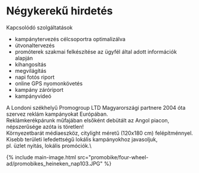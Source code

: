 # Négykerekű hirdetés

Kapcsolódó szolgáltatások

- kampánytervezés célcsoportra optimalizálva
- útvonaltervezés
- promóterek szakmai felkészítése az ügyfél által adott információk alapján
- kihangosítás
- megvilágítás
- napi fotós riport
- online GPS nyomonkövetés
- kampány záróriport
- kampányvideó

A Londoni székhelyű Promogroup LTD Magyarországi partnere 2004 óta\
szervez reklám kampányokat Európában.\
Reklámkerékpárunk műfajában elsőként debütált az Angol piacon,\
népszerűsége azóta is töretlen!\
Környezetbarát médiaeszköz, citylight méretű (120x180 cm) felépítménnyel.\
Kisebb területi lefedettségű lokális kampányokhoz javasoljuk,\
pl. üzlet nyitás, lokális promóciók.\

{% include main-image.html src="promobike/four-wheel-ad/promobikes_heineken_nap103.JPG" %}
